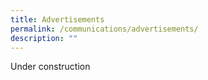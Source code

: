 ```yaml
---
title: Advertisements
permalink: /communications/advertisements/
description: ""
---
```

Under construction
